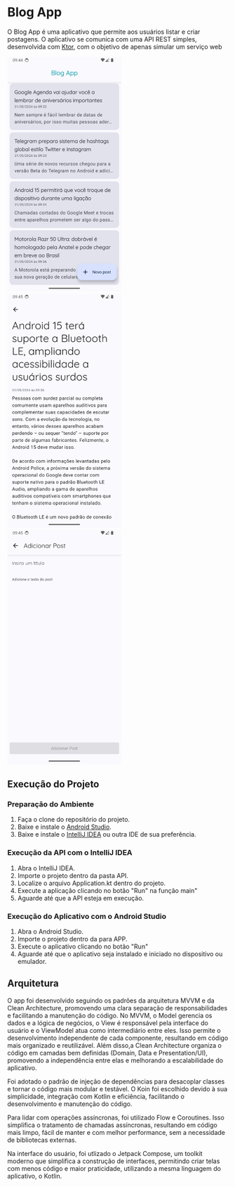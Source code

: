 # Blog App

O Blog App é uma aplicativo que permite aos usuários listar e criar postagens. O aplicativo se comunica com uma API REST simples, desenvolvida com [Ktor](https://ktor.io/), com o objetivo de apenas simular um serviço web

<img
  src="APP/screenshots/Screenshot_20240601_094443.png"
  alt="Tela inicial"
  width="260" /> <img
  src="APP/screenshots/Screenshot_20240601_094513.png"
  alt="Tela de detalhes da postagem"
  width="260" />  <img
  src="APP/screenshots/Screenshot_20240601_094535.png"
  alt="Tela de criação de postagem"
  width="260" />


## Execução do Projeto

### Preparação do Ambiente

1. Faça o clone do repositório do projeto.
2. Baixe e instale o [Android Studio](https://developer.android.com/studio/install).
3. Baixe e instale o [IntelliJ IDEA](https://www.jetbrains.com/help/idea/installation-guide.html) ou outra IDE de sua preferência.

### Execução da API com o IntelliJ IDEA

1. Abra o IntelliJ IDEA.
2. Importe o projeto dentro da pasta API.
3. Localize o arquivo Application.kt dentro do projeto.
4. Execute a aplicação clicando no botão "Run" na função main"
5. Aguarde até que a API esteja em execução.

### Execução do Aplicativo com o Android Studio

1. Abra o Android Studio.
2. Importe o projeto dentro da para APP.
3. Execute o aplicativo clicando no botão "Run"
4. Aguarde até que o aplicativo seja instalado e iniciado no dispositivo ou emulador.

## Arquitetura

O app foi desenvolvido seguindo os padrões da arquitetura MVVM e da Clean Architecture, promovendo uma clara separação de responsabilidades e facilitando a manutenção do código. No MVVM, o Model gerencia os dados e a lógica de negócios, o View é responsável pela interface do usuário e o ViewModel atua como intermediário entre eles. Isso permite o desenvolvimento independente de cada componente, resultando em código mais organizado e reutilizável. Além disso,a Clean Architecture organiza o código em camadas bem definidas (Domain, Data e Presentation/UI), promovendo a independência entre elas e melhorando a escalabilidade do aplicativo.

Foi adotado o padrão de injeção de dependências para desacoplar classes e tornar o código mais modular e testável. O Koin foi escolhido devido à sua simplicidade, integração com Kotlin e eficiência, facilitando o desenvolvimento e manutenção do código.

Para lidar com operações assíncronas, foi utilizado Flow e Coroutines. Isso simplifica o tratamento de chamadas assíncronas, resultando em código mais limpo, fácil de manter e com melhor performance, sem a necessidade de bibliotecas externas.

Na interface do usuário, foi utlizado o Jetpack Compose, um toolkit moderno que simplifica a construção de interfaces, permitindo criar telas com menos código e maior praticidade, utilizando a mesma linguagem do aplicativo, o Kotlin.